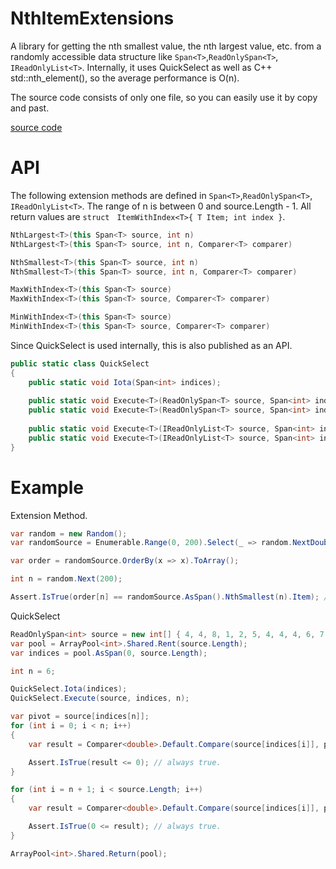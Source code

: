 # NthItemExtensions

A library for getting the nth smallest value, the nth largest value, etc. from a randomly accessible data structure like `Span<T>`,`ReadOnlySpan<T>`, `IReadOnlyList<T>`.
Internally, it uses QuickSelect as well as C++ std::nth_element(), so the average performance is O(n).

The source code consists of only one file, so you can easily use it by copy and past.

[source code](https://github.com/nenoNaninu/NthItemLib/blob/master/NthItemLib/NthItemExtensions.cs)


# API
The following extension methods are defined in `Span<T>`,`ReadOnlySpan<T>`, `IReadOnlyList<T>`.
The range of n is between 0 and source.Length - 1.
All return values are `struct　ItemWithIndex<T>{ T Item; int index }`.
```cs
NthLargest<T>(this Span<T> source, int n)
NthLargest<T>(this Span<T> source, int n, Comparer<T> comparer)

NthSmallest<T>(this Span<T> source, int n)
NthSmallest<T>(this Span<T> source, int n, Comparer<T> comparer)

MaxWithIndex<T>(this Span<T> source)
MaxWithIndex<T>(this Span<T> source, Comparer<T> comparer)

MinWithIndex<T>(this Span<T> source)
MinWithIndex<T>(this Span<T> source, Comparer<T> comparer)
```

Since QuickSelect is used internally, this is also published as an API.


```cs
public static class QuickSelect
{
    public static void Iota(Span<int> indices);
    
    public static void Execute<T>(ReadOnlySpan<T> source, Span<int> indices, int n);
    public static void Execute<T>(ReadOnlySpan<T> source, Span<int> indices, int n, Comparer<T> comparer);
    
    public static void Execute<T>(IReadOnlyList<T> source, Span<int> indices, int n);
    public static void Execute<T>(IReadOnlyList<T> source, Span<int> indices, int n, Comparer<T> comparer);
}

```
# Example
Extension Method.
```cs
var random = new Random();
var randomSource = Enumerable.Range(0, 200).Select(_ => random.NextDouble() * 50).ToArray();

var order = randomSource.OrderBy(x => x).ToArray();

int n = random.Next(200);

Assert.IsTrue(order[n] == randomSource.AsSpan().NthSmallest(n).Item); // always true.
```

QuickSelect

```cs
ReadOnlySpan<int> source = new int[] { 4, 4, 8, 1, 2, 5, 4, 4, 4, 6, 7, 3 }.AsSpan();
var pool = ArrayPool<int>.Shared.Rent(source.Length);
var indices = pool.AsSpan(0, source.Length);

int n = 6;

QuickSelect.Iota(indices);
QuickSelect.Execute(source, indices, n);

var pivot = source[indices[n]];
for (int i = 0; i < n; i++)
{
    var result = Comparer<double>.Default.Compare(source[indices[i]], pivot);

    Assert.IsTrue(result <= 0); // always true.
}

for (int i = n + 1; i < source.Length; i++)
{
    var result = Comparer<double>.Default.Compare(source[indices[i]], pivot);

    Assert.IsTrue(0 <= result); // always true.
}

ArrayPool<int>.Shared.Return(pool);
```
